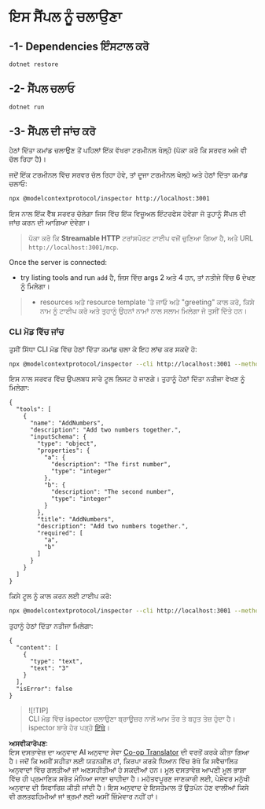 <!--
CO_OP_TRANSLATOR_METADATA:
{
  "original_hash": "4eb6a48c54555c64b33c763fba3f2842",
  "translation_date": "2025-06-18T06:17:04+00:00",
  "source_file": "03-GettingStarted/06-http-streaming/solution/dotnet/README.md",
  "language_code": "pa"
}
-->
# ਇਸ ਸੈਂਪਲ ਨੂੰ ਚਲਾਉਣਾ

## -1- Dependencies ਇੰਸਟਾਲ ਕਰੋ

```bash
dotnet restore
```

## -2- ਸੈਂਪਲ ਚਲਾਓ

```bash
dotnet run
```

## -3- ਸੈਂਪਲ ਦੀ ਜਾਂਚ ਕਰੋ

ਹੇਠਾਂ ਦਿੱਤਾ ਕਮਾਂਡ ਚਲਾਉਣ ਤੋਂ ਪਹਿਲਾਂ ਇੱਕ ਵੱਖਰਾ ਟਰਮੀਨਲ ਖੋਲ੍ਹੋ (ਪੱਕਾ ਕਰੋ ਕਿ ਸਰਵਰ ਅਜੇ ਵੀ ਚੱਲ ਰਿਹਾ ਹੈ)।

ਜਦੋਂ ਇੱਕ ਟਰਮੀਨਲ ਵਿੱਚ ਸਰਵਰ ਚੱਲ ਰਿਹਾ ਹੋਵੇ, ਤਾਂ ਦੂਜਾ ਟਰਮੀਨਲ ਖੋਲ੍ਹੋ ਅਤੇ ਹੇਠਾਂ ਦਿੱਤਾ ਕਮਾਂਡ ਚਲਾਓ:

```bash
npx @modelcontextprotocol/inspector http://localhost:3001
```

ਇਸ ਨਾਲ ਇੱਕ ਵੈੱਬ ਸਰਵਰ ਚੱਲੇਗਾ ਜਿਸ ਵਿੱਚ ਇੱਕ ਵਿਜ਼ੂਅਲ ਇੰਟਰਫੇਸ ਹੋਵੇਗਾ ਜੋ ਤੁਹਾਨੂੰ ਸੈਂਪਲ ਦੀ ਜਾਂਚ ਕਰਨ ਦੀ ਆਗਿਆ ਦੇਵੇਗਾ।

> ਪੱਕਾ ਕਰੋ ਕਿ **Streamable HTTP** ਟਰਾਂਸਪੋਰਟ ਟਾਈਪ ਵਜੋਂ ਚੁਣਿਆ ਗਿਆ ਹੈ, ਅਤੇ URL `http://localhost:3001/mcp`.

Once the server is connected: 

- try listing tools and run `add` ਹੈ, ਜਿਸ ਵਿੱਚ args 2 ਅਤੇ 4 ਹਨ, ਤਾਂ ਨਤੀਜੇ ਵਿੱਚ 6 ਦੇਖਣ ਨੂੰ ਮਿਲੇਗਾ।  
> - resources ਅਤੇ resource template 'ਤੇ ਜਾਓ ਅਤੇ "greeting" ਕਾਲ ਕਰੋ, ਕਿਸੇ ਨਾਮ ਨੂੰ ਟਾਈਪ ਕਰੋ ਅਤੇ ਤੁਹਾਨੂੰ ਉਹਨਾਂ ਨਾਮਾਂ ਨਾਲ ਸਲਾਮ ਮਿਲੇਗਾ ਜੋ ਤੁਸੀਂ ਦਿੱਤੇ ਹਨ।

### CLI ਮੋਡ ਵਿੱਚ ਜਾਂਚ

ਤੁਸੀਂ ਸਿੱਧਾ CLI ਮੋਡ ਵਿੱਚ ਹੇਠਾਂ ਦਿੱਤਾ ਕਮਾਂਡ ਚਲਾ ਕੇ ਇਹ ਲਾਂਚ ਕਰ ਸਕਦੇ ਹੋ:

```bash 
npx @modelcontextprotocol/inspector --cli http://localhost:3001 --method tools/list
```

ਇਸ ਨਾਲ ਸਰਵਰ ਵਿੱਚ ਉਪਲਬਧ ਸਾਰੇ ਟੂਲ ਲਿਸਟ ਹੋ ਜਾਣਗੇ। ਤੁਹਾਨੂੰ ਹੇਠਾਂ ਦਿੱਤਾ ਨਤੀਜਾ ਵੇਖਣ ਨੂੰ ਮਿਲੇਗਾ:

```text
{
  "tools": [
    {
      "name": "AddNumbers",
      "description": "Add two numbers together.",
      "inputSchema": {
        "type": "object",
        "properties": {
          "a": {
            "description": "The first number",
            "type": "integer"
          },
          "b": {
            "description": "The second number",
            "type": "integer"
          }
        },
        "title": "AddNumbers",
        "description": "Add two numbers together.",
        "required": [
          "a",
          "b"
        ]
      }
    }
  ]
}
```

ਕਿਸੇ ਟੂਲ ਨੂੰ ਕਾਲ ਕਰਨ ਲਈ ਟਾਈਪ ਕਰੋ:

```bash
npx @modelcontextprotocol/inspector --cli http://localhost:3001 --method tools/call --tool-name AddNumbers --tool-arg a=1 --tool-arg b=2
```

ਤੁਹਾਨੂੰ ਹੇਠਾਂ ਦਿੱਤਾ ਨਤੀਜਾ ਮਿਲੇਗਾ:

```text
{
  "content": [
    {
      "type": "text",
      "text": "3"
    }
  ],
  "isError": false
}
```

> ![!TIP]  
> CLI ਮੋਡ ਵਿੱਚ ispector ਚਲਾਉਣਾ ਬ੍ਰਾਊਜ਼ਰ ਨਾਲੋਂ ਆਮ ਤੌਰ ਤੇ ਬਹੁਤ ਤੇਜ਼ ਹੁੰਦਾ ਹੈ।  
> ispector ਬਾਰੇ ਹੋਰ ਪੜ੍ਹੋ [ਇੱਥੇ](https://github.com/modelcontextprotocol/inspector)।

**ਅਸਵੀਕਾਰੋਪਣ**:  
ਇਸ ਦਸਤਾਵੇਜ਼ ਦਾ ਅਨੁਵਾਦ AI ਅਨੁਵਾਦ ਸੇਵਾ [Co-op Translator](https://github.com/Azure/co-op-translator) ਦੀ ਵਰਤੋਂ ਕਰਕੇ ਕੀਤਾ ਗਿਆ ਹੈ। ਜਦੋਂ ਕਿ ਅਸੀਂ ਸਹੀਤਾ ਲਈ ਯਤਨਸ਼ੀਲ ਹਾਂ, ਕਿਰਪਾ ਕਰਕੇ ਧਿਆਨ ਵਿੱਚ ਰੱਖੋ ਕਿ ਸਵੈਚਾਲਿਤ ਅਨੁਵਾਦਾਂ ਵਿੱਚ ਗਲਤੀਆਂ ਜਾਂ ਅਣਸਹੀਤੀਆਂ ਹੋ ਸਕਦੀਆਂ ਹਨ। ਮੂਲ ਦਸਤਾਵੇਜ਼ ਆਪਣੀ ਮੂਲ ਭਾਸ਼ਾ ਵਿੱਚ ਹੀ ਪ੍ਰਮਾਣਿਕ ਸਰੋਤ ਮੰਨਿਆ ਜਾਣਾ ਚਾਹੀਦਾ ਹੈ। ਮਹੱਤਵਪੂਰਣ ਜਾਣਕਾਰੀ ਲਈ, ਪੇਸ਼ੇਵਰ ਮਨੁੱਖੀ ਅਨੁਵਾਦ ਦੀ ਸਿਫਾਰਿਸ਼ ਕੀਤੀ ਜਾਂਦੀ ਹੈ। ਇਸ ਅਨੁਵਾਦ ਦੇ ਇਸਤੇਮਾਲ ਤੋਂ ਉਤਪੰਨ ਹੋਣ ਵਾਲੀਆਂ ਕਿਸੇ ਵੀ ਗਲਤਫਹਿਮੀਆਂ ਜਾਂ ਭ੍ਰਮਾਂ ਲਈ ਅਸੀਂ ਜ਼ਿੰਮੇਵਾਰ ਨਹੀਂ ਹਾਂ।